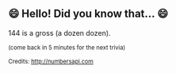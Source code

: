 ## 😄 Hello! Did you know that... 😄
144 is a gross (a dozen dozen).

<sup>(come back in 5 minutes for the next trivia)</sup>


<sup>Credits: http://numbersapi.com</sup>
